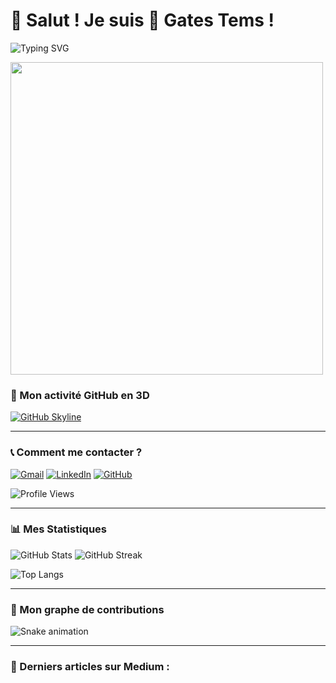 # 👋 Salut ! Je suis 🐘 Gates Tems !

![Typing SVG](https://readme-typing-svg.demolab.com?font=Fira+Code&size=20&pause=1000&color=F7A41C&center=true&vCenter=true&width=500&lines=🚀+Bienvenue+sur+mon+GitHub+!;🌍+Développeur+Full+Stack+et+SysAdmin;💡+Passionné+de+Tech+%26+Cybersécurité)

<img src="https://media.giphy.com/media/26tn33aiTi1jkl6H6/giphy.gif" width="500" align="center"/>

### 🌆 Mon activité GitHub en 3D  
[![GitHub Skyline](https://skyline.github.com/TEMGOUAemmauelle/2024)](https://skyline.github.com/TEMGOUAemmauelle/2024)

---

### 📞 Comment me contacter ?
[![Gmail](https://img.shields.io/badge/-Gmail-red?style=flat&logo=gmail&logoColor=white)](mailto:temgouguethe@gmail.com)
[![LinkedIn](https://img.shields.io/badge/-LinkedIn-blue?style=flat&logo=linkedin&logoColor=white)](https://www.linkedin.com/in/emmanuelle-guethe-fobanke-temgoua-8346252b1)
[![GitHub](https://img.shields.io/badge/-GitHub-black?style=flat&logo=github&logoColor=white)](https://github.com/TEMGOUAemmauelle)

![Profile Views](https://komarev.com/ghpvc/?username=TEMGOUAemmauelle&color=brightgreen)

---

### 📊 Mes Statistiques
![GitHub Stats](https://github-readme-stats.vercel.app/api?username=TEMGOUAemmauelle&show_icons=true&theme=tokyonight)
![GitHub Streak](https://streak-stats.demolab.com/?user=TEMGOUAemmauelle&theme=tokyonight)

![Top Langs](https://github-readme-stats.vercel.app/api/top-langs/?username=TEMGOUAemmauelle&layout=compact&theme=tokyonight)

---

### 🐍 Mon graphe de contributions 
![Snake animation](https://github.com/TEMGOUAemmauelle/TEMGOUAemmauelle/blob/output/github-contribution-grid-snake.svg)

---

### 📝 Derniers articles sur Medium :
<!-- BLOG-POST-LIST:START -->
<!-- BLOG-POST-LIST:END -->

